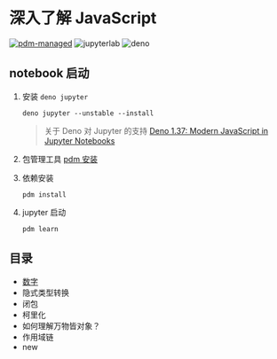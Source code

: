 # 深入了解 JavaScript

[![pdm-managed](https://img.shields.io/badge/pdm-managed-blueviolet)](https://pdm.fming.dev)
![jupyterlab](https://img.shields.io/badge/jupyterlab-F37626)
![deno](https://shield.deno.dev/deno/^1.3.7)

## notebook 启动

1. 安装 `deno jupyter`

    `deno jupyter --unstable --install`

    > 关于 Deno 对 Jupyter 的支持 [Deno 1.37: Modern JavaScript in Jupyter Notebooks](https://deno.com/blog/v1.37)

2. 包管理工具 [pdm 安装](https://github.com/pdm-project/pdm) 
3. 依赖安装
    
    `pdm install`

4. jupyter 启动
    
    `pdm learn`

## 目录

- [数字](https://nbviewer.jupyter.org/github/binghuis/dive-into-javascript/blob/main/src/dive_into_javascript/notebooks/number.ipynb)
- 隐式类型转换
- 闭包
- 柯里化
- 如何理解万物皆对象？
- 作用域链
- new

